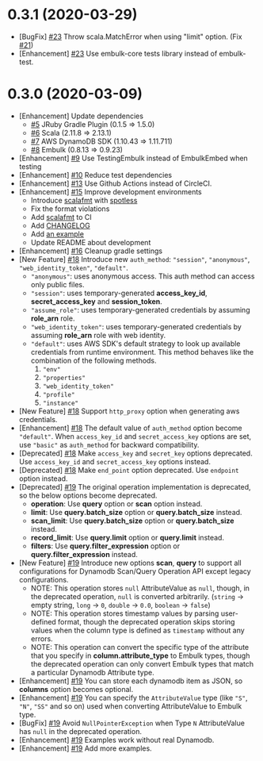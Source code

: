 0.3.1 (2020-03-29)
==================

- [BugFix] [#23](https://github.com/lulichn/embulk-input-dynamodb/pull/23) Throw scala.MatchError when using "limit" option. (Fix [#21](https://github.com/lulichn/embulk-input-dynamodb/issues/21)) 
- [Enhancement] [#23](https://github.com/lulichn/embulk-input-dynamodb/pull/23) Use embulk-core tests library instead of embulk-test.

0.3.0 (2020-03-09)
==================

- [Enhancement] Update dependencies
    - [#5](https://github.com/lulichn/embulk-input-dynamodb/pull/5) JRuby Gradle Plugin (0.1.5 => 1.5.0)
    - [#6](https://github.com/lulichn/embulk-input-dynamodb/pull/6) Scala (2.11.8 => 2.13.1)
    - [#7](https://github.com/lulichn/embulk-input-dynamodb/pull/7) AWS DynamoDB SDK (1.10.43 => 1.11.711)
    - [#8](https://github.com/lulichn/embulk-input-dynamodb/pull/8) Embulk (0.8.13 => 0.9.23)
- [Enhancement] [#9](https://github.com/lulichn/embulk-input-dynamodb/pull/9) Use TestingEmbulk instead of EmbulkEmbed when testing
- [Enhancement] [#10](https://github.com/lulichn/embulk-input-dynamodb/pull/10) Reduce test dependencies
- [Enhancement] [#13](https://github.com/lulichn/embulk-input-dynamodb/pull/13) Use Github Actions instead of CircleCI.
- [Enhancement] [#15](https://github.com/lulichn/embulk-input-dynamodb/pull/15) Improve development environments
    - Introduce [scalafmt](https://scalameta.org/scalafmt/) with [spotless](https://github.com/diffplug/spotless)
    - Fix the format violations
    - Add [scalafmt](https://scalameta.org/scalafmt/) to CI
    - Add [CHANGELOG](./CHANGELOG.md)
    - Add [an example](./example)
    - Update README about development
- [Enhancement] [#16](https://github.com/lulichn/embulk-input-dynamodb/pull/16) Cleanup gradle settings
- [New Feature] [#18](https://github.com/lulichn/embulk-input-dynamodb/pull/18) Introduce new `auth_method`: `"session"`, `"anonymous"`, `"web_identity_token"`, `"default"`.
    - `"anonymous"`: uses anonymous access. This auth method can access only public files.
    - `"session"`: uses temporary-generated **access_key_id**, **secret_access_key** and **session_token**.
    - `"assume_role"`: uses temporary-generated credentials by assuming **role_arn** role.
    - `"web_identity_token"`: uses temporary-generated credentials by assuming **role_arn** role with web identity.
    - `"default"`: uses AWS SDK's default strategy to look up available credentials from runtime environment. This method   behaves like the combination of the following methods.
        1. `"env"`
        1. `"properties"`
        1. `"web_identity_token"`
        1. `"profile"`
        1. `"instance"`
- [New Feature] [#18](https://github.com/lulichn/embulk-input-dynamodb/pull/18) Support `http_proxy` option when generating aws credentials.
- [Enhancement] [#18](https://github.com/lulichn/embulk-input-dynamodb/pull/18) The default value of `auth_method` option become `"default"`. When `access_key_id` and `secret_access_key` options are set, use `"basic"` as `auth_method` for backward compatibility.
- [Deprecated] [#18](https://github.com/lulichn/embulk-input-dynamodb/pull/18) Make `access_key` and `secret_key` options deprecated. Use `access_key_id` and `secret_access_key` options instead.
- [Deprecated] [#18](https://github.com/lulichn/embulk-input-dynamodb/pull/18) Make `end_point` option deprecated. Use `endpoint` option instead.
- [Deprecated] [#19](https://github.com/lulichn/embulk-input-dynamodb/pull/19) The original operation implementation is deprecated, so the below options become deprecated.
    - **operation**: Use **query** option or **scan** option instead.
    - **limit**: Use **query.batch_size** option or **query.batch_size** instead.
    - **scan_limit**: Use **query.batch_size** option or **query.batch_size** instead.
    - **record_limit**: Use **query.limit** option or **query.limit** instead.
    - **filters**: Use **query.filter_expression** option or **query.filter_expression** instead.
- [New Feature] [#19](https://github.com/lulichn/embulk-input-dynamodb/pull/19) Introduce new options **scan**, **query** to support all configurations for Dynamodb Scan/Query Operation API except legacy configurations.
    - NOTE: This operation stores `null` AttributeValue as `null`, though, in the deprecated operation, `null` is converted arbitrarily. (`string` -> empty string, `long` -> `0`, `double` -> `0.0`, `boolean` -> `false`)
    - NOTE: This operation stores timestamp values by parsing user-defined format, though the deprecated operation skips storing values when the column type is defined as `timestamp` without any errors.
    - NOTE: This operation can convert the specific type of the attribute that you specify in **column.attribute_type** to Embulk types, though the deprecated operation can only convert Embulk types that match a particular Dynamodb Attribute type.
- [Enhancement] [#19](https://github.com/lulichn/embulk-input-dynamodb/pull/19) You can store each dynamodb item as JSON, so **columns** option becomes optional.
- [Enhancement] [#19](https://github.com/lulichn/embulk-input-dynamodb/pull/19) You can specify the `AttributeValue` type (like `"S"`, `"N"`, `"SS"` and so on) used when converting AttributeValue to Embulk type.
- [BugFix] [#19](https://github.com/lulichn/embulk-input-dynamodb/pull/19) Avoid `NullPointerException` when Type `N` AttributeValue has `null` in the deprecated operation.
- [Enhancement] [#19](https://github.com/lulichn/embulk-input-dynamodb/pull/19) Examples work without real Dynamodb.
- [Enhancement] [#19](https://github.com/lulichn/embulk-input-dynamodb/pull/19) Add more examples.
